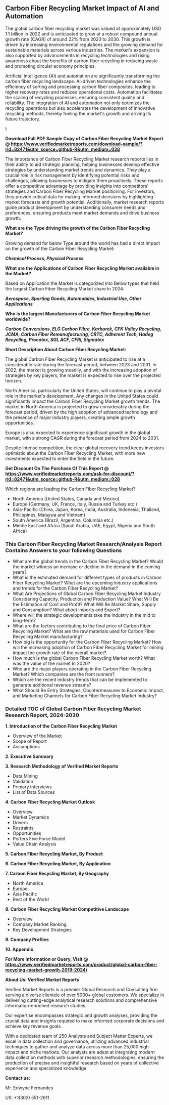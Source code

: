 <h2>Carbon Fiber Recycling Market Impact of AI and Automation</h2><p>The global carbon fiber recycling market was valued at approximately USD 1.1 billion in 2022 and is anticipated to grow at a robust compound annual growth rate (CAGR) of around 22% from 2023 to 2030. This growth is driven by increasing environmental regulations and the growing demand for sustainable materials across various industries. The market's expansion is also supported by advancements in recycling technologies and rising awareness about the benefits of carbon fiber recycling in reducing waste and promoting circular economy principles.</p><p>Artificial Intelligence (AI) and automation are significantly transforming the carbon fiber recycling landscape. AI-driven technologies enhance the efficiency of sorting and processing carbon fiber composites, leading to higher recovery rates and reduced operational costs. Automation facilitates the scaling of recycling processes, ensuring consistent quality and reliability. The integration of AI and automation not only optimizes the recycling operations but also accelerates the development of innovative recycling methods, thereby fueling the market's growth and driving its future trajectory.</p>t</p><p id="" class=""><strong>Download Full PDF Sample Copy of Carbon Fiber Recycling Market Report @ <a href="https://www.verifiedmarketreports.com/download-sample/?rid=82471&utm_source=github-R&utm_medium=028" target="_blank">https://www.verifiedmarketreports.com/download-sample/?rid=82471&utm_source=github-R&utm_medium=028</a></strong></p><p>The importance of&nbsp;Carbon Fiber Recycling Market research reports lies in their ability to aid strategic planning, helping businesses develop effective strategies by understanding market trends and dynamics. They play a crucial role in risk management by identifying potential risks and challenges, allowing businesses to mitigate them proactively. These reports offer a competitive advantage by providing insights into competitors' strategies and Carbon Fiber Recycling Market positioning. For investors, they provide critical data for making informed decisions by highlighting market forecasts and growth potential. Additionally, market research reports guide product development by understanding consumer needs and preferences, ensuring products meet market demands and drive business growth.</p><p><strong>What are the&nbsp;Type driving the growth of the Carbon Fiber Recycling Market?</strong></p><p id="" class="">Growing demand for below Type around the world has had a direct impact on the growth of the Carbon Fiber Recycling Market:</p><em><strong>Chemical Process, Physical Process</strong></em></p><strong>What are the&nbsp;Applications&nbsp;of Carbon Fiber Recycling Market available in the Market?</strong></p><p id="" class="">Based on Application the Market is categorized into Below types that held the largest Carbon Fiber Recycling Market share In 2024.</p><em><strong>Aerospace, Sporting Goods, Automobiles, Industrial Use, Other Applications</strong></em></p><strong>Who is the largest Manufacturers of Carbon Fiber Recycling Market worldwide?</strong></p><p><em><strong>Carbon Conversions, ELG Carbon Fibre, Karborek, CFK Valley Recycling, JCMA, Carbon Fiber Remanufacturing, CRTC, Adherent Tech, Hadeg Recycling, Procotex, SGL ACF, CFRI, Sigmatex</strong></em></p><p id="" class=""><strong>Short Description About Carbon Fiber Recycling Market:</strong></p><p>The global Carbon Fiber Recycling Market is anticipated to rise at a considerable rate during the forecast period, between 2023 and 2031. In 2022, the market is growing steadily, and with the increasing adoption of strategies by key players, the market is expected to rise over the projected horizon.</p><p>North America, particularly the United States, will continue to play a pivotal role in the market's development. Any changes in the United States could significantly impact the Carbon Fiber Recycling Market growth trends. The market in North America is projected to grow considerably during the forecast period, driven by the high adoption of advanced technology and the presence of major industry players, creating ample growth opportunities.</p><p>Europe is also expected to experience significant growth in the global market, with a strong CAGR during the forecast period from 2024 to 2031.</p><p>Despite intense competition, the clear global recovery trend keeps investors optimistic about the Carbon Fiber Recycling Market, with more new investments expected to enter the field in the future.</p><p id="" class=""><strong>Get Discount On The Purchase Of This Report @ <a href="https://www.verifiedmarketreports.com/ask-for-discount/?rid=82471&utm_source=github-R&utm_medium=028" target="_blank">https://www.verifiedmarketreports.com/ask-for-discount/?rid=82471&utm_source=github-R&utm_medium=028</a></strong></p>Which regions are leading the Carbon Fiber Recycling Market?</p><ul><li>North America (United States, Canada and Mexico)</li><li>Europe (Germany, UK, France, Italy, Russia and Turkey etc.)</li><li>Asia-Pacific (China, Japan, Korea, India, Australia, Indonesia, Thailand, Philippines, Malaysia and Vietnam)</li><li>South America (Brazil, Argentina, Columbia etc.)</li><li>Middle East and Africa (Saudi Arabia, UAE, Egypt, Nigeria and South Africa)</li></ul><h3 id="" class="">This Carbon Fiber Recycling Market Research/Analysis Report Contains Answers to your following Questions</h3><ul><li>What are the global trends in the Carbon Fiber Recycling Market? Would the market witness an increase or decline in the demand in the coming years?</li><li>What is the estimated demand for different types of products in Carbon Fiber Recycling Market? What are the upcoming industry applications and trends for the Carbon Fiber Recycling Market?</li><li>What Are Projections of Global Carbon Fiber Recycling Market Industry Considering Capacity, Production and Production Value? What Will Be the Estimation of Cost and Profit? What Will Be Market Share, Supply and Consumption? What about imports and Export?</li><li>Where will the strategic developments take the industry in the mid to long-term?</li><li>What are the factors contributing to the final price of Carbon Fiber Recycling Market? What are the raw materials used for Carbon Fiber Recycling Market manufacturing?</li><li>How big is the opportunity for the Carbon Fiber Recycling Market? How will the increasing adoption of Carbon Fiber Recycling Market for mining impact the growth rate of the overall market?</li><li>How much is the global Carbon Fiber Recycling Market worth? What was the value of the market In 2020?</li><li>Who are the major players operating in the Carbon Fiber Recycling Market? Which companies are the front runners?</li><li>Which are the recent industry trends that can be implemented to generate additional revenue streams?</li><li>What Should Be Entry Strategies, Countermeasures to Economic Impact, and Marketing Channels for Carbon Fiber Recycling Market Industry?</li></ul><h3 id="" class="">Detailed TOC of Global Carbon Fiber Recycling Market Research Report, 2024-2030</h3><p id="" class=""><strong>1. Introduction of the Carbon Fiber Recycling Market</strong></p><ul><li>Overview of the Market</li><li>Scope of Report</li><li>Assumptions</li></ul><p id="" class=""><strong>2. Executive Summary</strong></p><p id="" class=""><strong>3. Research Methodology of Verified Market Reports</strong></p><ul><li>Data Mining</li><li>Validation</li><li>Primary Interviews</li><li>List of Data Sources</li></ul><p id="" class=""><strong>4. Carbon Fiber Recycling Market Outlook</strong></p><ul><li>Overview</li><li>Market Dynamics</li><li>Drivers</li><li>Restraints</li><li>Opportunities</li><li>Porters Five Force Model</li><li>Value Chain Analysis</li></ul><p id="" class=""><strong>5. Carbon Fiber Recycling Market, By Product</strong></p><p id="" class=""><strong>6. Carbon Fiber Recycling Market, By Application</strong></p><p id="" class=""><strong>7. Carbon Fiber Recycling Market, By Geography</strong></p><ul><li>North America</li><li>Europe</li><li>Asia Pacific</li><li>Rest of the World</li></ul><p id="" class=""><strong>8. Carbon Fiber Recycling Market Competitive Landscape</strong></p><ul><li>Overview</li><li>Company Market Ranking</li><li>Key Development Strategies</li></ul><p id="" class=""><strong>9. Company Profiles</strong></p><p id="" class=""><strong>10. Appendix</strong></p><p id="" class=""><strong>For More Information or Query, Visit @ <a href="https://www.verifiedmarketreports.com/product/global-carbon-fiber-recycling-market-growth-2019-2024/" target="_blank">https://www.verifiedmarketreports.com/product/global-carbon-fiber-recycling-market-growth-2019-2024/</a></strong></p><p id="" class=""><strong>About Us: Verified Market Reports</strong></p><p id="" class="">Verified Market Reports is a premier Global Research and Consulting firm serving a diverse clientele of over 5000+ global customers. We specialize in delivering cutting-edge analytical research solutions and comprehensive information-enriched research studies.</p><p id="" class="">Our expertise encompasses strategic and growth analyses, providing the crucial data and insights required to make informed corporate decisions and achieve key revenue goals.</p><p id="" class="">With a dedicated team of 250 Analysts and Subject Matter Experts, we excel in data collection and governance, utilizing advanced industrial techniques to gather and analyze data across more than 25,000 high-impact and niche markets. Our analysts are adept at integrating modern data collection methods with superior research methodologies, ensuring the production of precise and insightful research based on years of collective experience and specialized knowledge.</p><p id="" class=""><strong>Contact us:</strong></p><p id="" class="">Mr. Edwyne Fernandes</p><p id="" class="">US: +1(302) 551-2611</p>
